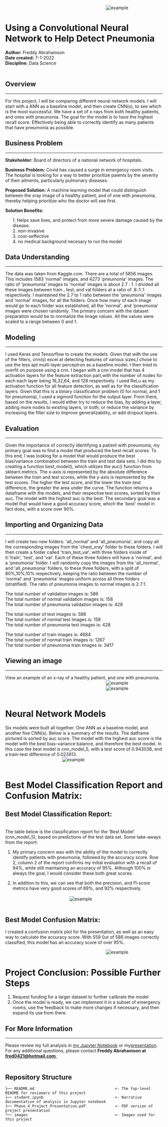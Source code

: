 &emsp;&emsp;&emsp;&emsp;&emsp;&emsp;&emsp;&emsp;&emsp;&emsp;&emsp;&emsp;&emsp;&emsp;&emsp;&emsp;&emsp;&emsp;&emsp;&emsp;&emsp;&emsp;&emsp;![example](images/pexels-lungs_small.png)



# Using a Convolutional Neural Network to Help Detect Pneumonia

**Author:** Freddy Abrahamson<br>
**Date created:** 7-1-2022<br>
**Discipline:** Data Science
<br><br>

## Overview
***
For this project, I will be comparing different neural network models. I will start with a ANN as a baseline model, and then create CNN(s), to see which is the most successful. 
We have a set of x-rays from both healthy patients, and ones with pneumonia. The goal for the model is to have the highest recall score. Effectively being able to correctly identify as many patients that have pneumonia as possible. 


## Business Problem
***
<b>Stakeholder:</b> Board of directors of a national network of hospitals.

<b>Business Problem:</b> Covid has caused a surge in emergency room visits. The hospital is looking for a way to better prioritize paients by the severity of their ailments, particularly pulmonary diseases.

<b>Proposed Solution:</b> A machine learning model that could distinguish between the xray image of a healthy patient, and of one with pneumonia, thereby helping prioritize who the doctor will see first.

<b>Solution Benefits:</b>  <ol>1. Helps save lives, and protect from more severe damage caused by the disease.<br>
                           2. non-invasive<br> 
                           3. cost-seffective<br>
                           4. no medical background necesary to run the model</ol>

## Data Understanding
***
The data was taken from Kaggle.com. There are a total of 5856 images. This includes 1583 'normal' images, and 4273 'pneumonia' images. The ratio of 'pneumonia' images to 'normal' images is about 2.7 : 1. I divided all these images between train , test, and val folders at a ratio of .8:.1:.1 respectively. I maintained the 2.7 to 1 ratio between the 'pneumonia' images and 'normal' images, for all the folders. Once how many of each image would go to each folder was established, all the 'normal', and 'pneumonia' images were chosen randomly. The primary concern with the dataset preparation would be to normalize the image values. All the values were scaled to a range between 0 and 1.


## Modeling
***
I used Keras and Tensorflow to create the models. Given that with the use of the filters, cnn(s) excel at detecting features of various sizes,I chose to use the less apt multi-layer perceptron as a baseline model. I then tried to overfit on purpose using a cnn. I began with a cnn model that has 4 activation layers for the feature extraction part,with the number of nodes for each each layer being 16,32,64, and 128 respectively. I used ReLu as my activation function for all feature detection, as well as for the classification layers. Given that this is a binary classification problem (0 for normal, and 1 for pneumonia), I used a sigmoid function for the output layer. From there, based on the results, I would either try to reduce the bias, by adding a layer, adding more nodes to existing layers, or both; or reduce the variance by increasing the filter size to improve generalizability, or add dropout layers.

## Evaluation
***
Given the importance of correctly identifying a patient with pneumonia, my primary goal was to find a model that produced the best recall scores. To this end, I was looking for a model that would produce the best bias/variance combination between the train and test data sets. I did this by creating a function best_model(), which utilizes the auc() function from sklearn.metrics. The x-axis is represented by the absolute difference between the train and test scores, while the y-axis is represented by the test scores. The higher the test score, and the lower the train-test difference, the greater the area under the curve. The function returns a dataframe with the models, and their respective test scores, sorted by their auc. The model with the highest auc is the best. The secondary goal was a model that would have a good accuracy score, which the 'best' model in fact does, with a score over 90%.

## Importing and Organizing Data
***
I will create two new folders: 'all_normal' and 'all_pneumonia', and copy all the corresponding images from the 'chest_xray' folder to these folders. I will then create a folder called 'train_test_val', with three folders inside of it:'train', 'test', and 'val'. Each of these three folders will have a 'normal', and a 'pneumonia' folder. I will randomly copy the images from the 'all_normal', and 'all_pneumonia' folders, to these three folders, with a split of 80%,10%,10% respectively, keeping the ratio between the number of 'normal' and 'pneumonia' images uniform across all three folders (stratified). The ratio of pneumonia images to normal images is 2.7:1.

The total number of validation images is:  586<br>
The total number of normal validation images is:  158<br>
The total number of pneumonia validation images is:  428<br>

The total number of test images is:  586<br>
The total number of normal test images is:  158<br>
The total number of pneumonia test images is:  428<br> 

The total number of train images is:  4684<br>
The total number of normal train images is:  1267<br>
The total number of pneumonia train images is:  3417<br> 



## Viewing an image
***
View an example of an x-ray of a healthy patient, and one with pneumonia.<br>
&emsp;&emsp;&emsp;&emsp;&emsp;&emsp;&emsp;&emsp;&emsp;&emsp;&emsp;&emsp;&emsp;&emsp;&emsp;&emsp;&emsp;&emsp;&emsp;&emsp;&emsp;&emsp;&emsp;![example](images/xray_normal.png)<br>
&emsp;&emsp;&emsp;&emsp;&emsp;&emsp;&emsp;&emsp;&emsp;&emsp;&emsp;&emsp;&emsp;&emsp;&emsp;&emsp;&emsp;&emsp;&emsp;&emsp;&emsp;&emsp;&emsp;![example](images/xray_pneumonia.png)
<br><br>

# Neural Network Models

Six models were built all together. One ANN as a baseline model, and another five CNN(s). Below is a summary of the results. The datframe pictured is sorted by auc score. The model with the highest auc score is the model with the best bias-variance balance, and therefore the best model. In this case the best model is cnn_model_5, with a test score of 0.943038, and a train-test difference of 0.023813.<br>
&emsp;&emsp;&emsp;&emsp;&emsp;&emsp;&emsp;&emsp;&emsp;&emsp;&emsp;&emsp;&emsp;![example](images/nn_models_df.png)
<br><br>

# Best Model Classification Report and Confusion Matrix:
## Best Model Classification Report:
<br>
The table below is the classification report for the 'Best Model' (cnn_model_5), based on predictions of the test data set. Some take-aways from the report:

1. My primary concern was with the ability of the model to correctly identify patients with pneumonia, followed by the accuracy score. Row 2, column 2 of the report confirms my initial evaluation with a recall of 94%, while still maintaining an accuracy of 95%. Although 100% is always the goal, I would consider these both great scores. 

2. In addition to this, we can see that both the precision, and f1-score metrics have very good scores of 89%, and 92%
   respectively.
<br><br>
&emsp;&emsp;&emsp;&emsp;&emsp;&emsp;&emsp;&emsp;&emsp;&emsp;&emsp;&emsp;&emsp;![example](images/classification_report.png)
<br><br>

## Best Model Confusion Matrix:
I created a confusion matrix plot for the presentation, as well as an easy way to calculate the accuracy score. With 559 0ut of 586 images correctly classified, this model has an accuracy score of over 95%.

&emsp;&emsp;&emsp;&emsp;&emsp;&emsp;&emsp;&emsp;&emsp;&emsp;&emsp;&emsp;&emsp;&emsp;&emsp;&emsp;&emsp;&emsp;&emsp;&emsp;&emsp;&emsp;&emsp;![example](images/conf_matrix.png)


# Project Conclusion: Possible Further Steps

1. Request funding for a larger dataset to further calibrate the model
2. Once the model is ready, we can implement it in a subset of emergency rooms, use the feedback to make more changes if necessary, and then expand its use from there.


## For More Information
***
Please review my full analysis in [my Jupyter Notebook](./student.ipynb) or my[presentation](./DS_Project_Presentation.pdf).<br>
For any additional questions, please contact **Freddy Abrahamson at fred0421@hotmail.com**,<br><br>

## Repository Structure

```
├── README.md                                    <- The top-level README for reviewers of this project
├── student.ipynb                                <- Narrative documentation of analysis in Jupyter notebook
├── Phase_4_Project_Presentation.pdf             <- PDF version of project presentation
└── images                                       <- Images used for this project
```
